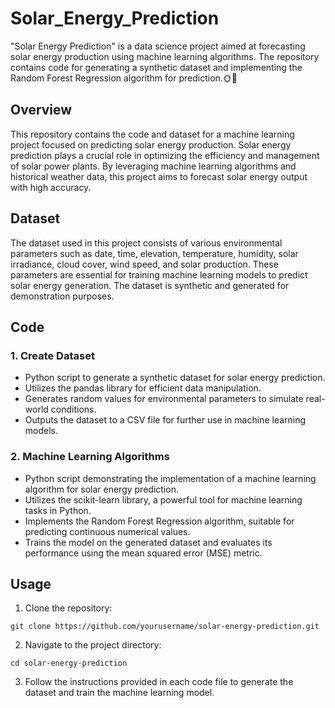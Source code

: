 # Solar_Energy_Prediction
 "Solar Energy Prediction" is a data science project aimed at forecasting solar energy production using machine learning algorithms. The repository contains code for generating a synthetic dataset and implementing the Random Forest Regression algorithm for prediction.🌞🔬

 ## Overview

This repository contains the code and dataset for a machine learning project focused on predicting solar energy production. Solar energy prediction plays a crucial role in optimizing the efficiency and management of solar power plants. By leveraging machine learning algorithms and historical weather data, this project aims to forecast solar energy output with high accuracy.

## Dataset

The dataset used in this project consists of various environmental parameters such as date, time, elevation, temperature, humidity, solar irradiance, cloud cover, wind speed, and solar production. These parameters are essential for training machine learning models to predict solar energy generation. The dataset is synthetic and generated for demonstration purposes.

## Code

### 1. Create Dataset
- Python script to generate a synthetic dataset for solar energy prediction.
- Utilizes the pandas library for efficient data manipulation.
- Generates random values for environmental parameters to simulate real-world conditions.
- Outputs the dataset to a CSV file for further use in machine learning models.

### 2. Machine Learning Algorithms
- Python script demonstrating the implementation of a machine learning algorithm for solar energy prediction.
- Utilizes the scikit-learn library, a powerful tool for machine learning tasks in Python.
- Implements the Random Forest Regression algorithm, suitable for predicting continuous numerical values.
- Trains the model on the generated dataset and evaluates its performance using the mean squared error (MSE) metric.

## Usage

1. Clone the repository:

```
git clone https://github.com/yourusername/solar-energy-prediction.git
```

2. Navigate to the project directory:

```
cd solar-energy-prediction
```

3. Follow the instructions provided in each code file to generate the dataset and train the machine learning model.

